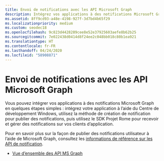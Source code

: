 ```yaml
---
title: Envoi de notifications avec les API Microsoft Graph
description: Intégrez vos applications à des notifications Microsoft Graph en quelques étapes simples.
ms.assetid: 8ff9cd93-a48e-4198-927f-3d7bd4b65f29
ms.localizationpriority: medium
ms.custom: seodec18
ms.openlocfilehash: 9c823d4428289cee8e52e37925603aefe8b62b25
ms.sourcegitcommit: 7e022438d0414d8f24ee2c048bb018c80b1ea921
ms.translationtype: HT
ms.contentlocale: fr-FR
ms.lasthandoff: 04/24/2020
ms.locfileid: "58908871"
---
```

# <a name="sending-notifications-using-microsoft-graph-apis"></a>Envoi de notifications avec les API Microsoft Graph

Vous pouvez intégrer vos applications à des notifications Microsoft Graph en quelques étapes simples : intégrez votre application à l’aide du Centre de développement Windows, utilisez la méthode de création de notification pour publier des notifications, puis utilisez le SDK Projet Rome pour recevoir et gérer des notifications sur vos clients d’application.

Pour en savoir plus sur la façon de publier des notifications utilisateur à l’aide de Microsoft Graph, consultez les [informations de référence sur les API de notification](https://developer.microsoft.com/graph/docs/api-reference/beta/resources/notifications-api-overview).

* [Vue d’ensemble des API MS Graph](https://developer.microsoft.com/en-us/graph/docs/concepts/notifications-concept-overview)
